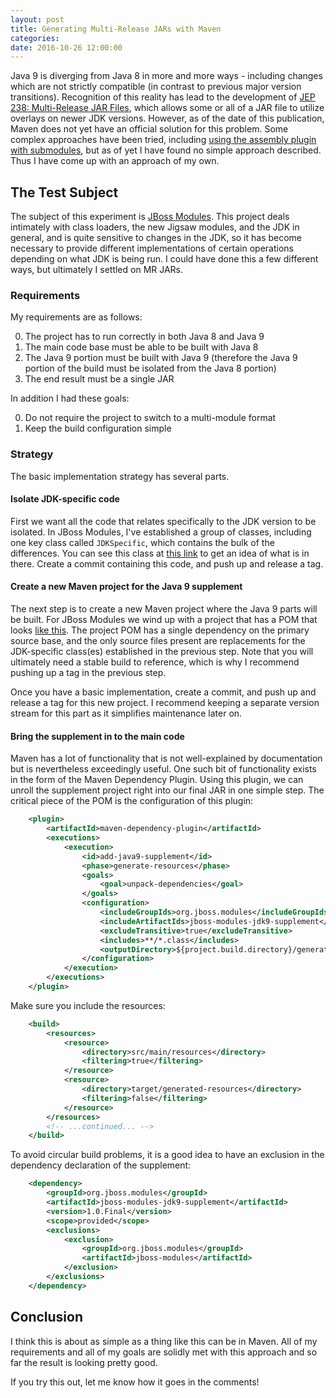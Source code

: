 ```yaml
---
layout: post
title: Generating Multi-Release JARs with Maven
categories: 
date: 2016-10-26 12:00:00
---
```


Java 9 is diverging from Java 8 in more and more ways - including changes which are not strictly compatible (in contrast to previous major version transitions).  Recognition of this reality has lead to the development of <a href="http://openjdk.java.net/jeps/238">JEP 238: Multi-Release JAR Files</a>, which allows some or all of a JAR file to utilize overlays on newer JDK versions.  However, as of the date of this publication, Maven does not yet have an official solution for this problem.  Some complex approaches have been tried, including <a href="https://github.com/hboutemy/maven-jep238/blob/master/multirelease/pom.xml#L21">using the assembly plugin with submodules</a>, but as of yet I have found no simple approach described.  Thus I have come up with an approach of my own.

## The Test Subject

The subject of this experiment is <a href="https://github.com/jboss-modules/jboss-modules">JBoss Modules</a>.  This project deals intimately with class loaders, the new Jigsaw modules, and the JDK in general, and is quite sensitive to changes in the JDK, so it has become necessary to provide different implementations of certain operations depending on what JDK is being run.  I could have done this a few different ways, but ultimately I settled on MR JARs.

### Requirements

My requirements are as follows:

0. The project has to run correctly in both Java 8 and Java 9
0. The main code base must be able to be built with Java 8
0. The Java 9 portion must be built with Java 9 (therefore the Java 9 portion of the build must be isolated from the Java 8 portion)
0. The end result must be a single JAR

In addition I had these goals:

0. Do not require the project to switch to a multi-module format
0. Keep the build configuration simple

### Strategy

The basic implementation strategy has several parts.

#### Isolate JDK-specific code

First we want all the code that relates specifically to the JDK version to be isolated.  In JBoss Modules, I've established a group of classes, including one key class called <code>JDKSpecific</code>, which contains the bulk of the differences.  You can see this class at <a href="https://github.com/jboss-modules/jboss-modules/blob/64cae3ca527d881cd7123e5f86624e89fc51c864/src/main/java/org/jboss/modules/JDKSpecific.java">this link</a> to get an idea of what is in there.  Create a commit containing this code, and push up and release a tag.

#### Create a new Maven project for the Java 9 supplement

The next step is to create a new Maven project where the Java 9 parts will be built.  For JBoss Modules we wind up with a project that has a POM that looks <a href="https://github.com/jboss-modules/jboss-modules-jdk9/blob/master/pom.xml">like this</a>.  The project POM has a single dependency on the primary source base, and the only source files present are replacements for the JDK-specific class(es) established in the previous step.  Note that you will ultimately need a stable build to reference, which is why I recommend pushing up a tag in the previous step.

Once you have a basic implementation, create a commit, and push up and release a tag for this new project.  I recommend keeping a separate version stream for this part as it simplifies maintenance later on.

#### Bring the supplement in to the main code

Maven has a lot of functionality that is not well-explained by documentation but is nevertheless exceedingly useful.  One such bit of functionality exists in the form of the Maven Dependency Plugin.  Using this plugin, we can unroll the supplement project right into our final JAR in one simple step.  The critical piece of the POM is the configuration of this plugin:

```xml
    <plugin>
        <artifactId>maven-dependency-plugin</artifactId>
        <executions>
            <execution>
                <id>add-java9-supplement</id>
                <phase>generate-resources</phase>
                <goals>
                    <goal>unpack-dependencies</goal>
                </goals>
                <configuration>
                    <includeGroupIds>org.jboss.modules</includeGroupIds>
                    <includeArtifactIds>jboss-modules-jdk9-supplement</includeArtifactIds>
                    <excludeTransitive>true</excludeTransitive>
                    <includes>**/*.class</includes>
                    <outputDirectory>${project.build.directory}/generated-resources/META-INF/versions/9</outputDirectory>
                </configuration>
            </execution>
        </executions>
    </plugin>
```

Make sure you include the resources:

```xml
    <build>
        <resources>
            <resource>
                <directory>src/main/resources</directory>
                <filtering>true</filtering>
            </resource>
            <resource>
                <directory>target/generated-resources</directory>
                <filtering>false</filtering>
            </resource>
        </resources>
        <!-- ...continued... -->
    </build>
```

To avoid circular build problems, it is a good idea to have an exclusion in the dependency declaration of the supplement:

```xml
    <dependency>
        <groupId>org.jboss.modules</groupId>
        <artifactId>jboss-modules-jdk9-supplement</artifactId>
        <version>1.0.Final</version>
        <scope>provided</scope>
        <exclusions>
            <exclusion>
                <groupId>org.jboss.modules</groupId>
                <artifactId>jboss-modules</artifactId>
            </exclusion>
        </exclusions>
    </dependency>
```

## Conclusion

I think this is about as simple as a thing like this can be in Maven.  All of my requirements and all of my goals are solidly met with this approach and so far the result is looking pretty good.

If you try this out, let me know how it goes in the comments!
